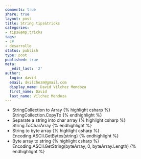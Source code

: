 ```yaml
---
comments: true
share: true
layout: post
title: String tips&tricks
categories:
- tips&amp;tricks
tags:
- c#
- desarrollo
status: publish
type: post
published: true
meta:
  _edit_last: '2'
author:
  login: david
  email: dvilchezm@gmail.com
  display_name: David Vílchez Mendoza
  first_name: David
  last_name: Vílchez Mendoza
---
```

* StringCollection to Array
{% highlight csharp %}
StringCollection.CopyTo
{% endhighlight %}
* Separate a string into char array
{% highlight csharp %}
String.ToCharArray
{% endhighlight %}
* String to byte array
{% highlight csharp %}
Encoding.ASCII.GetBytes(string)
{% endhighlight %}
* Byte array to string
{% highlight csharp %}
Encoding.ASCII.GetString(byteArray, 0, byteArray.Length)
{% endhighlight %}